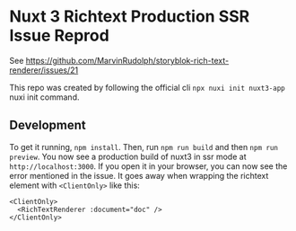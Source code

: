# Nuxt 3 Richtext Production SSR Issue Reprod
See https://github.com/MarvinRudolph/storyblok-rich-text-renderer/issues/21

This repo was created by following the official cli `npx nuxi init nuxt3-app` nuxi init command.

## Development
To get it running, `npm install`. Then, run `npm run build` and then `npm run preview`. 
You now see a production build of nuxt3 in ssr mode at `http://localhost:3000`. If you open it in your browser, you can now see the error mentioned in the issue. It goes away when wrapping the richtext element with `<ClientOnly>` like this:

```
<ClientOnly>
  <RichTextRenderer :document="doc" />
</ClientOnly>
```
